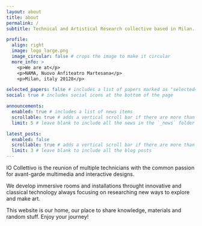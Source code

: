 ```yaml
---
layout: about
title: about
permalink: /
subtitle: Technical and Artistical Research collective based in Milan.

profile:
  align: right
  image: logo_large.png
  image_circular: false # crops the image to make it circular
  more_info: >
    <p>We are at</p>
    <p>NAMA, Nuovo Anfiteatro Martesana</p>
    <p>Milan, italy 20128</p>

selected_papers: false # includes a list of papers marked as "selected={true}"
social: true # includes social icons at the bottom of the page

announcements:
  enabled: true # includes a list of news items
  scrollable: true # adds a vertical scroll bar if there are more than 3 news items
  limit: 5 # leave blank to include all the news in the `_news` folder

latest_posts:
  enabled: false
  scrollable: true # adds a vertical scroll bar if there are more than 3 new posts items
  limit: 3 # leave blank to include all the blog posts
---
```


IO Collettivo is the reunion of multiple technicians with the common passion for avant-garde multimedia and interactive designs.

We develop immersive rooms and installations throught innovative and classical technology always focusing on researching new ways to explore and make art.

This website is our home, our place to share knowledge, materials and random stuff. Enjoy your journey!
